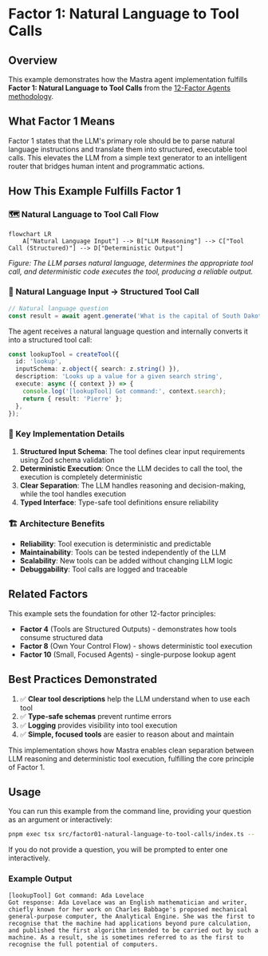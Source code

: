 # Factor 1: Natural Language to Tool Calls

## Overview

This example demonstrates how the Mastra agent implementation fulfills **Factor 1: Natural Language to Tool Calls** from the [12-Factor Agents methodology](https://github.com/humanlayer/12-factor-agents/blob/main/content/factor-01-natural-language-to-tool-calls.md).

## What Factor 1 Means

Factor 1 states that the LLM's primary role should be to parse natural language instructions and translate them into structured, executable tool calls. This elevates the LLM from a simple text generator to an intelligent router that bridges human intent and programmatic actions.

## How This Example Fulfills Factor 1

### 🗺️ Natural Language to Tool Call Flow

```mermaid
flowchart LR
    A["Natural Language Input"] --> B["LLM Reasoning"] --> C["Tool Call (Structured)"] --> D["Deterministic Output"]
```

_Figure: The LLM parses natural language, determines the appropriate tool call, and deterministic code executes the tool, producing a reliable output._

### 🔄 Natural Language Input → Structured Tool Call

```typescript
// Natural language question
const result = await agent.generate('What is the capital of South Dakota?');
```

The agent receives a natural language question and internally converts it into a structured tool call:

```typescript
const lookupTool = createTool({
  id: 'lookup',
  inputSchema: z.object({ search: z.string() }),
  description: 'Looks up a value for a given search string',
  execute: async ({ context }) => {
    console.log('[lookupTool] Got command:', context.search);
    return { result: 'Pierre' };
  },
});
```

### 🎯 Key Implementation Details

1. **Structured Input Schema**: The tool defines clear input requirements using Zod schema validation
2. **Deterministic Execution**: Once the LLM decides to call the tool, the execution is completely deterministic
3. **Clear Separation**: The LLM handles reasoning and decision-making, while the tool handles execution
4. **Typed Interface**: Type-safe tool definitions ensure reliability

### 🏗️ Architecture Benefits

- **Reliability**: Tool execution is deterministic and predictable
- **Maintainability**: Tools can be tested independently of the LLM
- **Scalability**: New tools can be added without changing LLM logic
- **Debuggability**: Tool calls are logged and traceable

## Related Factors

This example sets the foundation for other 12-factor principles:

- **Factor 4** (Tools are Structured Outputs) - demonstrates how tools consume structured data
- **Factor 8** (Own Your Control Flow) - shows deterministic tool execution
- **Factor 10** (Small, Focused Agents) - single-purpose lookup agent

## Best Practices Demonstrated

1. ✅ **Clear tool descriptions** help the LLM understand when to use each tool
2. ✅ **Type-safe schemas** prevent runtime errors
3. ✅ **Logging** provides visibility into tool execution
4. ✅ **Simple, focused tools** are easier to reason about and maintain

This implementation shows how Mastra enables clean separation between LLM reasoning and deterministic tool execution, fulfilling the core principle of Factor 1.

## Usage

You can run this example from the command line, providing your question as an argument or interactively:

```sh
pnpm exec tsx src/factor01-natural-language-to-tool-calls/index.ts -- 'Who was Ada Lovelace?'
```

If you do not provide a question, you will be prompted to enter one interactively.

### Example Output

```
[lookupTool] Got command: Ada Lovelace
Got response: Ada Lovelace was an English mathematician and writer, chiefly known for her work on Charles Babbage's proposed mechanical general-purpose computer, the Analytical Engine. She was the first to recognise that the machine had applications beyond pure calculation, and published the first algorithm intended to be carried out by such a machine. As a result, she is sometimes referred to as the first to recognise the full potential of computers.
```
